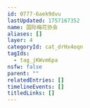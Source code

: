 ```yaml
---
id: 0777-6aek9dvu
lastUpdated: 1757167352
name: 国际梅花协会
aliases: []
layer: 4
categoryId: cat_drHx4oqn
tagIds:
  - tag_jKWvm6pa
nsfw: false
parent: ""
relatedEntries: []
timelineEvents: []
titledLinks: []
---
```


